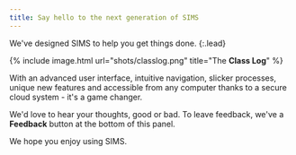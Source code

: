 ```yaml
---
title: Say hello to the next generation of SIMS
---
```


We've designed SIMS to help you get things done.
{:.lead}

{% include image.html url="shots/classlog.png" title="The **Class Log**" %}

With an advanced user interface, intuitive navigation, slicker processes, unique new features and accessible from any computer thanks to a secure cloud system - it's a game changer.

We'd love to hear your thoughts, good or bad. To leave feedback, we've a **Feedback** button at the bottom of this panel.

We hope you enjoy using SIMS.